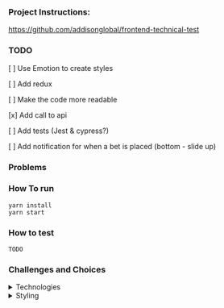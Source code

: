 ### Project Instructions:

https://github.com/addisonglobal/frontend-technical-test

### TODO

[ ] Use Emotion to create styles

[ ] Add redux

[ ] Make the code more readable

[x] Add call to api

[ ] Add tests (Jest & cypress?)

[ ] Add notification for when a bet is placed (bottom - slide up)

### Problems

### How To run

```
yarn install
yarn start
```

### How to test

```
TODO
```

### Challenges and Choices

<details>
<summary>Technologies</summary>
I read that the company uses Emotion, Cypress, TypeScript and Jest alongside React, so I'm using the same stack and learning as i go.
</details>

<details>
<summary>Styling</summary>
I tried to use css props from @emotion but had some troubles with typescript, i opted for trying styled components because of my familiarity with styled-components library and had success.
</details>
